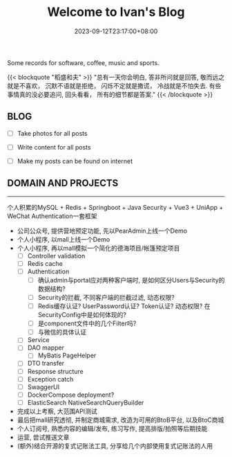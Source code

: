 ﻿---
title: "Welcome to Ivan's Blog"
date: 2023-09-12T23:17:00+08:00
categories:
- Welcome
tags:
- Welcome
- Ivan Han
keywords:
- welcome
- ivan-blog
clearReading: true
thumbnailImage: //example.com/static/A.png
thumbnailImagePosition: top
autoThumbnailImage: false
metaAlignment: center
coverMeta: in
coverImage: //example.com/static/B.png
coverCaption: "A Beautifull Cover Image"
coverSize: full
comments: false
showTags: true
showPagination: true
showSocial: false
showDate: true
---

Some records for software, coffee, music and sports.
<!--more-->

{{< blockquote "稻盛和夫" >}}
"总有一天你会明白, 答非所问就是回答, 敬而远之就是不喜欢， 沉默不语就是拒绝， 闪烁不定就是撒谎， 冷战就是不怕失去. 有些事情真的没必要追问, 回头看看， 所有的细节都是答案."
{{< /blockquote >}}




## BLOG
- [ ] Take photos for all posts
- [ ] Write content for all posts
- [ ] Make my posts can be found on internet




## DOMAIN AND PROJECTS
---
个人积累的MySQL + Redis + Springboot + Java Security + Vue3 + UniApp + WeChat Authentication一套框架

- 公司公众号, 提供营地预定功能, 先以PearAdmin上线一个Demo
- 个人小程序, 以mall上线一个Demo
- 个人小程序, 再以mall模拟一个简化的德海项目/帐篷预定项目
  - [ ] Controller validation
  - [ ] Redis cache
  - [ ] Authentication
    + [ ] 确认admin与portal应对两种客户端时, 是如何区分Users与Security的数据结构?
    + [ ] Security的拦截, 不同客户端的拦截过滤, 动态权限?
    + [ ] Redis缓存认证? UserPassword认证? Token认证? 动态权限? 在SecurityConfig中是如何体现的?
    + [ ] 是component文件中的几个Filter吗?
    + [ ] 与微信的具体认证
  - [ ] Service
  - [ ] DAO mapper
    + [ ] MyBatis PageHelper
  - [ ] DTO transfer
  - [ ] Response structure
  - [ ] Exception catch
  - [ ] SwaggerUI
  - [ ] DockerCompose deployment?
  - [ ] ElasticSearch NativeSearchQueryBuilder
- 完成以上考察, 大范围API测试
- 最后把mall研究透彻, 并制定商城需求, 改造为可用的BtoB平台, 以及BtoC商城
- 个人订阅号, 熟悉内容的编辑/发布, 练习写作, 提高排版/拍照等后期技能
- 运营, 尝试推送文章
- (额外)结合开源的复式记账法工具, 分享给几个内部使用复式记账法的人用

